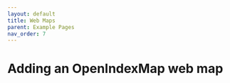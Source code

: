 ```yaml
---
layout: default
title: Web Maps
parent: Example Pages
nav_order: 7
---
```

# Adding an OpenIndexMap web map
